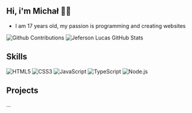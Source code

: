 ## Hi, i'm Michał 👋🏻


- I am 17 years old, my passion is programming and creating websites



<img alt="Github Contributions" src="https://github-readme-streak-stats.herokuapp.com/?user=iku52&theme=midnight-purple&hide_border=true" title="Github Contributions"/>

<img alt="Jeferson Lucas GitHub Stats" src="https://github-readme-stats.vercel.app/api?username=iku52&theme=midnight-purple&show_icons=true&hide_border=true" title="Iku52 GitHub Stats"/>


##  Skills 



![HTML5](https://img.shields.io/badge/-HTML-000?style=flat&logo=HTML5&logoColor=9644F4)
![CSS3](https://img.shields.io/badge/-CSS-000?style=flat&logo=CSS3&logoColor=9644F4)
![JavaScript](https://img.shields.io/badge/-JavaScript-000?fff&style=flat&logo=javascript&logoColor=9644F4)
![TypeScript](https://img.shields.io/badge/-TypeScript-000?style=flat&logo=typescript&logoColor=9644F4)
![Node.js](https://img.shields.io/badge/-Node.js-000?style=flat&logoColor=9644F4&logo=node.js)






## Projects 
...
